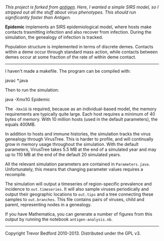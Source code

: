 *This project is forked from [antigen](https://github.com/trvrb/antigen). Here, I wanted a simple
SIRS model, so I stripped out all the stuff about virus phenotypes. This should run significantly
faster than Antigen.*

**Epidemic** implements an SIRS epidemiological model, where hosts make contacts trasmitting infection
and also recover from infection.  During the simulation, the genealogy of infection is tracked.

Population structure is implemented in terms of discrete demes.  Contacts within a deme occur
through standard mass action, while contacts between demes occur at some fraction of the rate of
within deme contact.

-------------------------------------------

I haven't made a makefile.  The program can be compiled with:

javac *.java

Then to run the simulation:

java -Xmx1G Epidemic

The `-Xmx1G` is required, because as an individual-based model, the memory requirements are
typically quite large. Each host requires a minimum of 40 bytes of memory.  With 10 million hosts
(used in the default parameters), the equals 400MB.

In addition to hosts and immune histories, the simulation tracks the virus genealogy through
VirusTree.  This is harder to profile, and will continually grow in memory usage throughout the
simulation.  With the default parameters, VirusTree takes 5.5 MB at the end of a simulated year and
may up to 110 MB at the end of the default 20 simulated years.

All the relevant simulation parameters are contained in `Parameters.java`.  Unfortunately, this
means that changing parameter values requires a recompile.

The simulation will output a timeseries of region-specific prevalence and incidence to
`out.timeseries`.  It will also sample viruses periodically and output their geographic locations to
`out.tips` and a tree connecting these samples to `out.branches`.  This file contains pairs of
viruses, child and parent, representing nodes in a genealogy.

If you have Mathematica, you can generate a number of figures from this output by running the
notebook `antigen-analysis.nb`.

-------------------------------------------

Copyright Trevor Bedford 2010-2013. Distributed under the GPL v3.